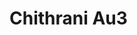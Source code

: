 <a name="material" />

# Chithrani Au3
<script type="application/ld+json">
  {
    "@context": "https://schema.org/",
    "@type": "ChemicalSubstance",
    "http://purl.org/dc/terms/conformsTo":
      {
        "@type": "CreativeWork",
        "@id": "https://bioschemas.org/profiles/ChemicalSubstance/0.4-RELEASE/"
      },
    "@id": "https://egonw.github.io/nanowiki/nanowiki418.html#material",
    "name": "Chithrani Au3",
    "sameAs": "http://127.0.0.1/mediawiki/index.php/Special:URIResolver/Chithrani_Au3"
  }
</script>

